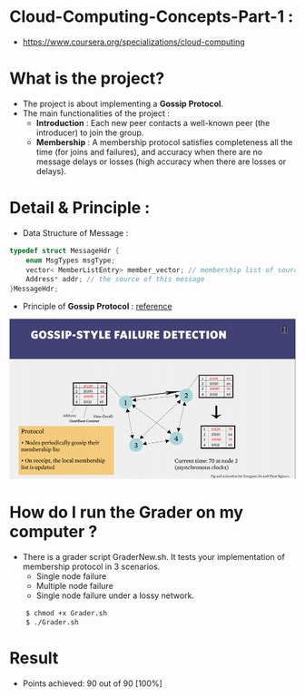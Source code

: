 # Cloud-Computing-Concepts-Part-1 : 
*	https://www.coursera.org/specializations/cloud-computing

# What is the project? 
*	The project is about implementing a **Gossip Protocol**.
*	The main functionalities of the project :
	* **Introduction** : 
	Each new peer contacts a well-known peer (the introducer) to join the group. 
	* **Membership** : 
	A membership protocol satisfies completeness all the time (for joins and failures), and accuracy when there are no message delays or losses (high accuracy when there are losses or delays). 
# Detail & Principle :
*	Data Structure of Message : 
```cpp
typedef struct MessageHdr {
	enum MsgTypes msgType; 
	vector< MemberListEntry> member_vector; // membership list of source
	Address* addr; // the source of this message
}MessageHdr;
```
*	Principle of **Gossip Protocol** :
[reference](https://github.com/kmohan96214/cloud-computing-concepts-1/blob/main/GossipStyleDetection.pdf)

![image](https://github.com/kmohan96214/cloud-computing-concepts-1/blob/main/gossip.png)

	

	
	
# How do I run the Grader on my computer ?
*	There is a grader script GraderNew.sh. It tests your implementation of membership protocol in 3 scenarios.
	* Single node failure
	* Multiple node failure
	* Single node failure under a lossy network.
```
	$ chmod +x Grader.sh
	$ ./Grader.sh
```
# Result
*	Points achieved: 90 out of 90 [100%]
	
